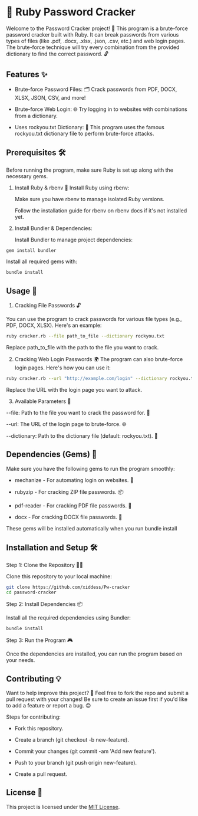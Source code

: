 
# 🧩 Ruby Password Cracker

Welcome to the Password Cracker project! 🚀 This program is a brute-force password cracker built with Ruby. It can break passwords from various types of files (like .pdf, .docx, .xlsx, .json, .csv, etc.) and web login pages. The brute-force technique will try every combination from the provided dictionary to find the correct password. 🔓

## Features ✨
- Brute-force Password Files: 🗂️ Crack passwords from PDF, DOCX, XLSX, JSON, CSV, and more!

- Brute-force Web Login: 🌐 Try logging in to websites with combinations from a dictionary.

- Uses rockyou.txt Dictionary: 📜 This program uses the famous rockyou.txt dictionary file to perform brute-force attacks.

## Prerequisites 🛠️
Before running the program, make sure Ruby is set up along with the necessary gems.

1. Install Ruby & rbenv 🔧
Install Ruby using rbenv:

    Make sure you have rbenv to manage isolated Ruby versions.

    Follow the installation guide for rbenv on rbenv docs if it's not installed yet.

2. Install Bundler & Dependencies:

    Install Bundler to manage project dependencies:
```ruby
gem install bundler
```
Install all required gems with:
```ruby
bundle install
```

## Usage 🚀
1. Cracking File Passwords 🔓

You can use the program to crack passwords for various file types (e.g., PDF, DOCX, XLSX). Here's an example:
```bash
ruby cracker.rb --file path_to_file --dictionary rockyou.txt
```
Replace path_to_file with the path to the file you want to crack.

2. Cracking Web Login Passwords 🌍
The program can also brute-force login pages. Here's how you can use it:
```bash
ruby cracker.rb --url "http://example.com/login" --dictionary rockyou.txt
```
Replace the URL with the login page you want to attack.

3. Available Parameters 🔧

--file: Path to the file you want to crack the password for. 📄

--url: The URL of the login page to brute-force. 🌐

--dictionary: Path to the dictionary file (default: rockyou.txt). 📜

## Dependencies (Gems) 💎
Make sure you have the following gems to run the program smoothly:

- mechanize - For automating login on websites. 🤖

- rubyzip - For cracking ZIP file passwords. 📦

- pdf-reader - For cracking PDF file passwords. 📄

- docx - For cracking DOCX file passwords. 📑

These gems will be installed automatically when you run bundle install

## Installation and Setup 🛠️
Step 1: Clone the Repository 🧑‍💻

Clone this repository to your local machine:
```bash
git clone https://github.com/xiddess/Pw-cracker
cd password-cracker
```
Step 2: Install Dependencies 📦

Install all the required dependencies using Bundler:
```bash
bundle install
```
Step 3: Run the Program 🎮

Once the dependencies are installed, you can run the program based on your needs.

## Contributing 💡
Want to help improve this project? 🚀 Feel free to fork the repo and submit a pull request with your changes! Be sure to create an issue first if you'd like to add a feature or report a bug. 😊

Steps for contributing:

- Fork this repository.

- Create a branch (git checkout -b new-feature).

- Commit your changes (git commit -am 'Add new feature').

- Push to your branch (git push origin new-feature).

- Create a pull request.

## License 📄
This project is licensed under the [MIT License](https://choosealicense.com/licenses/mit/).
